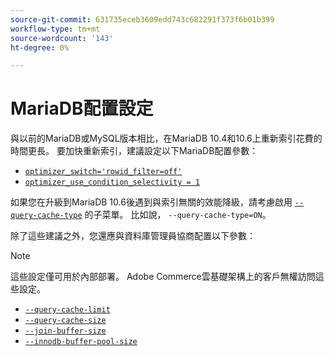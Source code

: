 ```yaml
---
source-git-commit: 631735eceb3609edd743c682291f373f6b01b399
workflow-type: tm+mt
source-wordcount: '143'
ht-degree: 0%

---
```

# MariaDB配置設定

與以前的MariaDB或MySQL版本相比，在MariaDB 10.4和10.6上重新索引花費的時間更長。 要加快重新索引，建議設定以下MariaDB配置參數：

* [`optimizer_switch='rowid_filter=off'`](https://mariadb.com/kb/en/optimizer-switch/)
* [`optimizer_use_condition_selectivity = 1`](https://mariadb.com/products/skysql/docs/reference/es/system-variables/optimizer_use_condition_selectivity/)

如果您在升級到MariaDB 10.6後遇到與索引無關的效能降級，請考慮啟用 [`--query-cache-type`](https://mariadb.com/kb/en/server-system-variables/#query_cache_type) 的子菜單。 比如說， `--query-cache-type=ON`。

除了這些建議之外，您還應與資料庫管理員協商配置以下參數：

>[!NOTE]
>
>這些設定僅可用於內部部署。 Adobe Commerce雲基礎架構上的客戶無權訪問這些設定。

* [`--query-cache-limit`](https://mariadb.com/kb/en/server-system-variables/#query_cache_limit)
* [`--query-cache-size`](https://mariadb.com/kb/en/server-system-variables/#query_cache_size)
* [`--join-buffer-size`](https://mariadb.com/kb/en/server-system-variables/#join_buffer_size)
* [`--innodb-buffer-pool-size`](https://mariadb.com/kb/en/innodb-buffer-pool/#innodb_buffer_pool_size)
